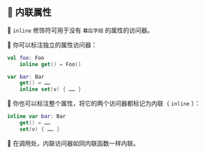  
## 🌈 内联属性

🦄 `inline` 修饰符可用于没有 `幕后字段` 的属性的访问器。

🐠 你可以标注独立的属性访问器：

```kotlin
val foo: Foo
    inline get() = Foo()

var bar: Bar
    get() = ……
    inline set(v) { …… }
```

🌟 你也可以标注整个属性，将它的两个访问器都标记为内联（ `inline` ）：

```kotlin
inline var bar: Bar
    get() = ……
    set(v) { …… }
```

🌠 在调用处，内联访问器如同内联函数一样内联。